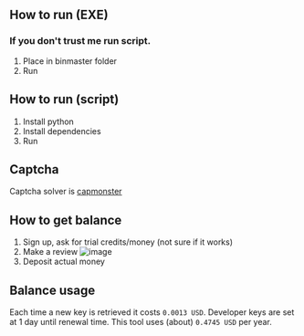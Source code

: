 ## How to run (EXE)
### If you don't trust me run script.
1. Place in binmaster folder
2. Run

## How to run (script)
1. Install python
2. Install dependencies
3. Run

## Captcha
Captcha solver is [capmonster](https://capmonster.cloud/en/)

## How to get balance
1. Sign up, ask for trial credits/money (not sure if it works)
2. Make a review ![image](https://github.com/user-attachments/assets/a2546d21-289a-4165-a86c-fa5b1a7ed0bf)
3. Deposit actual money

## Balance usage
Each time a new key is retrieved it costs `0.0013 USD`.
Developer keys are set at 1 day until renewal time.
This tool uses (about) `0.4745 USD` per year.
